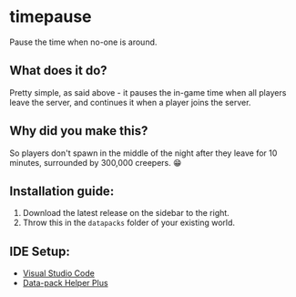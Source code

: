# timepause
Pause the time when no-one is around.

## What does it do?
Pretty simple, as said above - it pauses the in-game time when all players leave the server, and continues it when a player joins the server.

## Why did you make this?
So players don't spawn in the middle of the night after they leave for 10 minutes, surrounded by 300,000 creepers. 😁

## Installation guide:
1. Download the latest release on the sidebar to the right.
2. Throw this in the `datapacks` folder of your existing world.

## IDE Setup:
* [Visual Studio Code](https://code.visualstudio.com)
* [Data-pack Helper Plus](https://marketplace.visualstudio.com/items?itemName=SPGoding.datapack-language-server)
